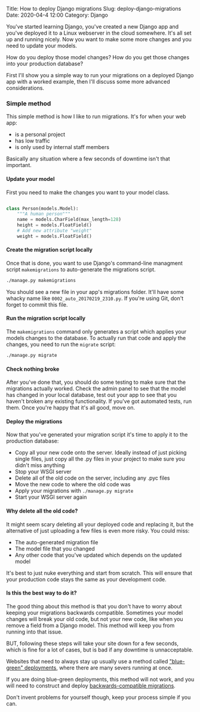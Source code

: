 Title: How to deploy Django migrations
Slug: deploy-django-migrations
Date: 2020-04-4 12:00
Category: Django

You've started learning Django, you've created a new Django app and you've deployed it to a Linux webserver in the cloud somewhere. It's all set up and running nicely. Now you want to make some more changes and you need to update your models.

How do you deploy those model changes? How do you get those changes into your production database?

First I'll show you a simple way to run your migrations on a deployed Django app with a worked example, then I'll discuss some more advanced considerations.

### Simple method

This simple method is how I like to run migrations. It's for when your web app:

- is a personal project
- has low traffic
- is only used by internal staff members

Basically any situation where a few seconds of downtime isn't that important.

#### Update your model

First you need to make the changes you want to your model class.

```python

class Person(models.Model):
    """A human person"""
    name = models.CharField(max_length=128)
    height = models.FloatField()
    # Add new attribute "weight"
    weight = models.FloatField()

```

#### Create the migration script locally

Once that is done, you want to use Django's command-line managment script `makemigrations` to auto-generate the migrations script.

```bash
./manage.py makemigrations
```

You should see a new file in your app's migrations folder. It'll have some whacky name like `0002_auto_20170219_2310.py`. If you're using Git, don't forget to commit this file.

#### Run the migration script locally

The `makemigrations` command only generates a script which applies your models changes to the database. To actually run that code and apply the changes, you need to run the `migrate` script:

```bash
./manage.py migrate
```

#### Check nothing broke

After you've done that, you should do some testing to make sure that the migrations actually worked. Check the admin panel to see that the model has changed in your local database, test out your app to see that you haven't broken any existing functionality. If you've got automated tests, run them. Once you're happy that it's all good, move on.

#### Deploy the migrations

Now that you've generated your migration script it's time to apply it to the production database:

- Copy all your new code onto the server. Ideally instead of just picking single files, just copy all the .py files in your project to make sure you didn't miss anything
- Stop your WSGI server
- Delete all of the old code on the server, including any .pyc files
- Move the new code to where the old code was
- Apply your migrations with `./manage.py migrate`
- Start your WSGI server again

#### Why delete all the old code?

It might seem scary deleting all your deployed code and replacing it, but the alternative of just uploading a few files is even more risky. You could miss:

- The auto-generated migration file
- The model file that you changed
- Any other code that you've updated which depends on the updated model

It's best to just nuke everything and start from scratch. This will ensure that your production code stays the same as your development code.

#### Is this the best way to do it?

The good thing about this method is that you don't have to worry about keeping your migrations backwards compatible. Sometimes your model changes will break your old code, but not your new code, like when you remove a field from a Django model. This method will keep you from running into that issue.

BUT, following these steps will take your site down for a few seconds, which is fine for a lot of cases, but is bad if any downtime is unnacceptable.

Websites that need to always stay up usually use a method called ["blue-green" deployments](https://rollout.io/blog/blue-green-deployment/), where there are many severs running at once.

If you are doing blue-green deployments, this method will not work, and you will need to construct and deploy [backwards-compatible migrations](https://gist.github.com/majackson/493c3d6d4476914ca9da63f84247407b).

Don't invent problems for yourself though, keep your process simple if you can.
